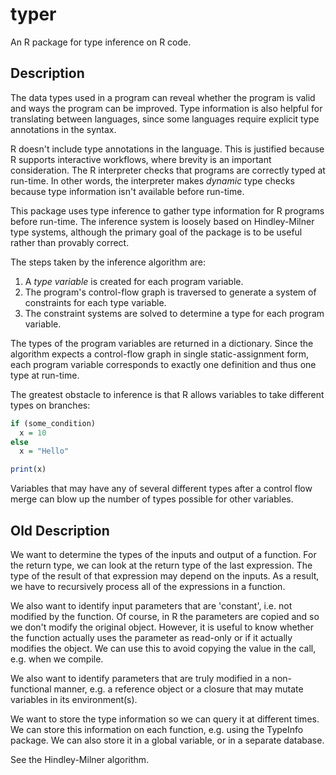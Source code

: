 # typer

An R package for type inference on R code.

## Description

The data types used in a program can reveal whether the program is valid and
ways the program can be improved. Type information is also helpful for
translating between languages, since some languages require explicit type
annotations in the syntax.

R doesn't include type annotations in the language. This is justified because R
supports interactive workflows, where brevity is an important consideration.
The R interpreter checks that programs are correctly typed at run-time. In
other words, the interpreter makes _dynamic_ type checks because type
information isn't available before run-time. 

This package uses type inference to gather type information for R programs
before run-time. The inference system is loosely based on Hindley-Milner type
systems, although the primary goal of the package is to be useful rather than
provably correct.

The steps taken by the inference algorithm are:

1. A _type variable_ is created for each program variable.
2. The program's control-flow graph is traversed to generate a system of
   constraints for each type variable.
3. The constraint systems are solved to determine a type for each program
   variable.

The types of the program variables are returned in a dictionary. Since the
algorithm expects a control-flow graph in single static-assignment form, each
program variable corresponds to exactly one definition and thus one type at
run-time.

The greatest obstacle to inference is that R allows variables to take different
types on branches:

```r
if (some_condition)
  x = 10
else
  x = "Hello"

print(x)
```

Variables that may have any of several different types after a control flow
merge can blow up the number of types possible for other variables.


## Old Description

We want to determine the types of the inputs and output of a function.
For the return type, we can look at the return type of the last
expression.  The type of the result of that expression may depend on
the inputs.  As a result, we have to recursively process all of the
expressions in a function.

We also want to identify input parameters that are 'constant',
i.e. not modified by the function. Of course, in R the parameters are
copied and so we don't modify the original object. However, it is
useful to know whether the function actually uses the parameter as
read-only or if it actually modifies the object.  We can use this to
avoid copying the value in the call, e.g. when we compile.

We also want to identify parameters that are truly modified in a
non-functional manner, e.g. a reference object or a closure that may
mutate variables in its environment(s).

We want to store the type information so we can query it at different
times.  We can store this information on each function, e.g. using the
TypeInfo package.  We can also store it in a global variable, or in a
separate database.


See the Hindley-Milner algorithm.
